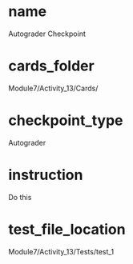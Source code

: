 # name
Autograder Checkpoint     

# cards_folder
Module7/Activity_13/Cards/

# checkpoint_type
Autograder

# instruction
Do this     

# test_file_location
Module7/Activity_13/Tests/test_1